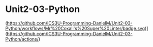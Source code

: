 # Unit2-03-Python
(https://github.com/ICS3U-Programming-DanielM/Unit2-03-Python/workflows/Mr%20Coxall's%20Super%20Linter/badge.svg)](https://github.com/ICS3U-Programming-DanielM/Unit2-03-Python/actions/)
